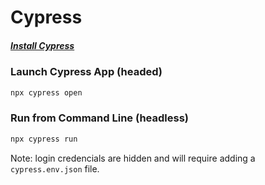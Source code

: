 # Cypress

##### [Install Cypress](https://docs.cypress.io/guides/getting-started/installing-cypress)

### Launch Cypress App (headed)
```sh
npx cypress open
```

### Run from Command Line (headless)
```sh
npx cypress run
```

Note: login credencials are hidden and will require adding a `cypress.env.json` file.